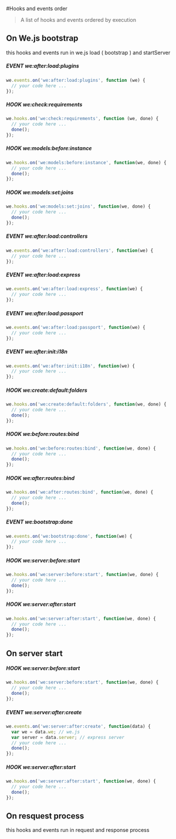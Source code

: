 #Hooks and events order

> A list of hooks and events ordered by execution

## On We.js bootstrap

this hooks and events run in we.js load ( bootstrap ) and startServer


##### EVENT we:after:load:plugins
```js
we.events.on('we:after:load:plugins', function (we) {
  // your code here ...
});
```

##### HOOK we:check:requirements
```js
we.hooks.on('we:check:requirements', function (we, done) {
  // your code here ...
  done();
});
```

##### HOOK we:models:before:instance
```js
we.hooks.on('we:models:before:instance', function(we, done) {
  // your code here ...
  done();
});
```

##### HOOK we:models:set:joins
```js
we.hooks.on('we:models:set:joins', function(we, done) {
  // your code here ...
  done();
});
```

##### EVENT we:after:load:controllers
```js
we.events.on('we:after:load:controllers', function(we) {
  // your code here ...
});
```

##### EVENT we:after:load:express
```js
we.events.on('we:after:load:express', function(we) {
  // your code here ...
});
```

##### EVENT we:after:load:passport
```js
we.events.on('we:after:load:passport', function(we) {
  // your code here ...
});
```

##### EVENT we:after:init:i18n
```js
we.events.on('we:after:init:i18n', function(we) {
  // your code here ...
});
```

##### HOOK we:create:default:folders
```js
we.hooks.on('we:create:default:folders', function(we, done) {
  // your code here ...
  done();
});
```

##### HOOK we:before:routes:bind
```js
we.hooks.on('we:before:routes:bind', function(we, done) {
  // your code here ...
  done();
});
```

##### HOOK we:after:routes:bind
```js
we.hooks.on('we:after:routes:bind', function(we, done) {
  // your code here ...
  done();
});
```

##### EVENT we:bootstrap:done
```js
we.events.on('we:bootstrap:done', function(we) {
  // your code here ...
});
```

##### HOOK we:server:before:start
```js
we.hooks.on('we:server:before:start', function(we, done) {
  // your code here ...
  done();
});
```

##### HOOK we:server:after:start
```js
we.hooks.on('we:server:after:start', function(we, done) {
  // your code here ...
  done();
});
```


## On server start

##### HOOK we:server:before:start
```js
we.hooks.on('we:server:before:start', function(we, done) {
  // your code here ...
  done();
});
```

##### EVENT we:server:after:create
```js
we.events.on('we:server:after:create', function(data) {
  var we = data.we; // we.js
  var server = data.server; // express server
  // your code here ...
  done();
});
```

##### HOOK we:server:after:start
```js
we.hooks.on('we:server:after:start', function(we, done) {
  // your code here ...
  done();
});
```


## On resquest process

this hooks and events run in request and response process

